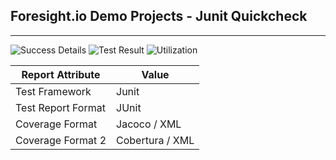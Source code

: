 
## Foresight.io Demo Projects - Junit Quickcheck

---
![Success Details](http://foresight.service.thundra.us/public/api/v1/badge/success?repoId=6dab0bbc-65d7-4c84-8aa0-113672c37af1)
![Test Result](http://foresight.service.thundra.us/public/api/v1/badge/test?repoId=6dab0bbc-65d7-4c84-8aa0-113672c37af1)
![Utilization](http://foresight.service.thundra.us/public/api/v1/badge/utilization?repoId=6dab0bbc-65d7-4c84-8aa0-113672c37af1)


| Report Attribute  | Value   |
|---|---|
| Test Framework  | Junit |
| Test Report Format | JUnit |
| Coverage Format | Jacoco / XML  |
| Coverage Format 2 | Cobertura / XML  |
